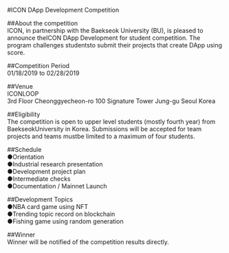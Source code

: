 
#ICON DApp Development Competition <br>

##About the competition <br>
ICON, in partnership with the Baekseok University (BU), is pleased to announce theICON DApp Development for student competition. The program challenges studentsto submit their projects that create DApp using score.
<br>

##Competition Period <br>
01/18/2019 to 02/28/2019

##Venue <br>
ICONLOOP <br>
3rd Floor Cheonggyecheon-ro 100 Signature Tower
Jung-gu Seoul Korea

##Eligibility <br>
The competition is open to upper level students (mostly fourth year) from BaekseokUniversity in Korea. Submissions will be accepted for team projects and teams mustbe limited to a maximum of four students.

##Schedule <br>
●Orientation <br>
●Industrial research presentation <br>
●Development project plan <br>
●Intermediate checks <br>
●Documentation / Mainnet Launch <br>

##Development Topics <br>
●NBA card game using NFT <br>
●Trending topic record on blockchain <br>
●Fishing game using random generation <br>

##Winner <br>
Winner will be notified of the competition results directly.
